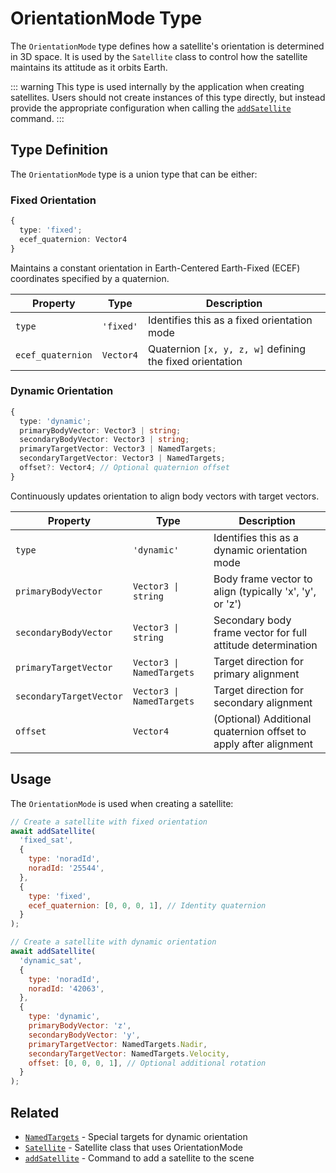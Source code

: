 # OrientationMode Type

The `OrientationMode` type defines how a satellite's orientation is determined in 3D space. It is used by the `Satellite` class to control how the satellite maintains its attitude as it orbits Earth.

::: warning
This type is used internally by the application when creating satellites. Users should not create instances of this type directly, but instead provide the appropriate configuration when calling the [`addSatellite`](/dsl/commands/addSatellite) command.
:::

## Type Definition

The `OrientationMode` type is a union type that can be either:

### Fixed Orientation

```typescript
{ 
  type: 'fixed';
  ecef_quaternion: Vector4 
}
```

Maintains a constant orientation in Earth-Centered Earth-Fixed (ECEF) coordinates specified by a quaternion.

| Property         | Type      | Description                                                    |
|------------------|-----------|----------------------------------------------------------------|
| `type`           | `'fixed'` | Identifies this as a fixed orientation mode                    |
| `ecef_quaternion`| `Vector4` | Quaternion `[x, y, z, w]` defining the fixed orientation       |

### Dynamic Orientation

```typescript
{
  type: 'dynamic';
  primaryBodyVector: Vector3 | string;
  secondaryBodyVector: Vector3 | string;
  primaryTargetVector: Vector3 | NamedTargets;
  secondaryTargetVector: Vector3 | NamedTargets;
  offset?: Vector4; // Optional quaternion offset
}
```

Continuously updates orientation to align body vectors with target vectors.

| Property               | Type                       | Description                                                    |
|------------------------|----------------------------|----------------------------------------------------------------|
| `type`                 | `'dynamic'`               | Identifies this as a dynamic orientation mode                   |
| `primaryBodyVector`    | `Vector3 \| string`        | Body frame vector to align (typically 'x', 'y', or 'z')        |
| `secondaryBodyVector`  | `Vector3 \| string`        | Secondary body frame vector for full attitude determination     |
| `primaryTargetVector`  | `Vector3 \| NamedTargets`  | Target direction for primary alignment                          |
| `secondaryTargetVector`| `Vector3 \| NamedTargets`  | Target direction for secondary alignment                        |
| `offset`               | `Vector4`                  | (Optional) Additional quaternion offset to apply after alignment|

## Usage

The `OrientationMode` is used when creating a satellite:

```javascript
// Create a satellite with fixed orientation
await addSatellite(
  'fixed_sat',
  {
    type: 'noradId',
    noradId: '25544',
  },
  {
    type: 'fixed',
    ecef_quaternion: [0, 0, 0, 1], // Identity quaternion
  }
);

// Create a satellite with dynamic orientation
await addSatellite(
  'dynamic_sat',
  {
    type: 'noradId',
    noradId: '42063',
  },
  {
    type: 'dynamic',
    primaryBodyVector: 'z',
    secondaryBodyVector: 'y',
    primaryTargetVector: NamedTargets.Nadir,
    secondaryTargetVector: NamedTargets.Velocity,
    offset: [0, 0, 0, 1], // Optional additional rotation
  }
);
```

## Related

- [`NamedTargets`](/dsl/classes/namedTargets) - Special targets for dynamic orientation
- [`Satellite`](/dsl/classes/satellite) - Satellite class that uses OrientationMode
- [`addSatellite`](/dsl/commands/addSatellite) - Command to add a satellite to the scene
